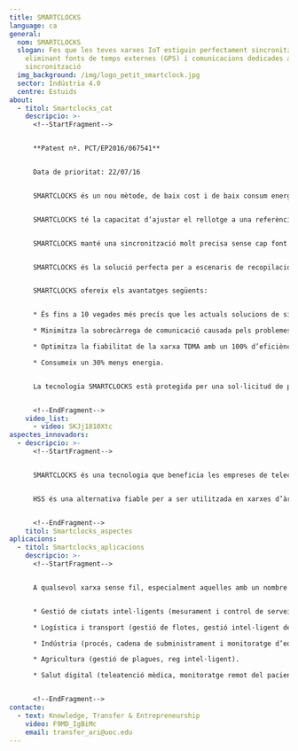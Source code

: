 ```yaml
---
title: SMARTCLOCKS
language: ca
general:
  nom: SMARTCLOCKS
  slogan: Fes que les teves xarxes IoT estiguin perfectament sincronitzades
    eliminant fonts de temps externes (GPS) i comunicacions dedicades a la
    sincronització
  img_background: /img/logo_petit_smartclock.jpg
  sector: Indústria 4.0
  centre: Estuids
about:
  - titol: Smartclocks_cat
    descripcio: >-
      <!--StartFragment-->


      **Patent nº. PCT/EP2016/067541**


      Data de prioritat: 22/07/16


      SMARTCLOCKS és un nou mètode, de baix cost i de baix consum energètic que ajusta els rellotges dels dispositius sense fils per a garantir una millor precisió de la sincronització —fins a deu vegades superior a les actuals solucions d’alta precisió— i també un 30% menys de consum d’energia.


      SMARTCLOCKS té la capacitat d’ajustar el rellotge a una referència amb una compensació de deriva basada en la caracterització tèrmica del dispositiu. El mecanisme es basa en el reajustament esporàdic del rellotge a font de referència temporal combinat amb la predicció adaptativa de l’índex de deriva i la compensació automàtica mitjançant dues taules de correcció.


      SMARTCLOCKS manté una sincronització molt precisa sense cap font de temps externa ni comunicacions dedicades per a sincronitzar dispositius.


      SMARTCLOCKS és la solució perfecta per a escenaris de recopilació de dades en què són essencials una sincronització precisa i la reducció del consum energètic.


      SMARTCLOCKS ofereix els avantatges següents:


      * És fins a 10 vegades més precís que les actuals solucions de sincronizació d’alta precisió

      * Minimitza la sobrecàrrega de comunicació causada pels problemes de sincronització.

      * Optimitza la fiabilitat de la xarxa TDMA amb un 100% d’eficiència.

      * Consumeix un 30% menys energia.


      La tecnologia SMARTCLOCKS està protegida per una sol·licitud de patent internacional titulada «Correcció de deriva en una xarxa sense fil».


      <!--EndFragment-->
    video_list:
      - video: SKJj1810Xtc
aspectes_innovadors:
  - descripcio: >-
      <!--StartFragment-->


      SMARTCLOCKS és una tecnologia que beneficia les empreses de telecomunicacions en general, però especialment les dedicades al disseny de circuits integrats (ASIC) i protocols de comunicació sense fil. 


      HSS és una alternativa fiable per a ser utilitzada en xarxes d’àrees esteses de baixa potència (LPWAN), que permeten el que s’anomena internet de les coses (IoT).


      <!--EndFragment-->
    titol: Smartclocks_aspectes
aplicacions:
  - titol: Smartclocks_aplicacions
    descripcio: >-
      <!--StartFragment-->


      A qualsevol xarxa sense fil, especialment aquelles amb un nombre de nodes dinàmic que generen trànsit de dades amb intermitències. Aplicacions finals: 


      * Gestió de ciutats intel·ligents (mesurament i control de serveis públics com aigua, electricitat, gas, etc., seguretat pública, medi ambient i transport urbà). 

      * Logística i transport (gestió de flotes, gestió intel·ligent del trànsit). 

      * Indústria (procés, cadena de subministrament i monitoratge d’equips). 

      * Agricultura (gestió de plagues, reg intel·ligent). 

      * Salut digital (teleatenció mèdica, monitoratge remot del pacient, etc.).


      <!--EndFragment-->
contacte:
  - text: Knowledge, Transfer & Entrepreneurship
    video: F9MD_IgBiMc
    email: transfer_ari@uoc.edu
---
```


